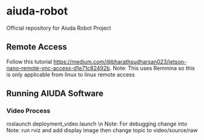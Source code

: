 # aiuda-robot
Official repository for Aiuda Robot Project

## Remote Access
Follow this tutorial https://medium.com/@bharathsudharsan023/jetson-nano-remote-vnc-access-d1e71c82492b.
Note: This uses Remmina so this is only applicable from linux to linux remote access

## Running AIUDA Software
### Video Process
roslaunch deployment_video.launch
\n Note: For debugging change <arg name="input" default="csi://0"/> into <arg name="input" default="file:///home/aiudabot/AIUDA_PACKAGES/barangay_video.mp4"/>
Note: run rviz and add display image then change topic to video/source/raw
